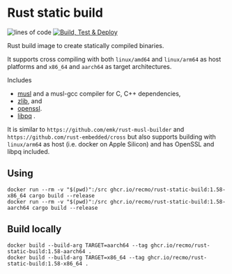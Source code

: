 # Rust static build

![lines of code](https://img.shields.io/tokei/lines/github/recmo/rust-static-build)
[![Build, Test & Deploy](https://github.com/recmo/rust-static-build/actions/workflows/build-test-deploy.yml/badge.svg)](https://github.com/recmo/rust-static-build/actions/workflows/build-test-deploy.yml)

Rust build image to create statically compiled binaries.

It supports cross compiling with both `linux/amd64` and `linux/arm64` as host platforms and `x86_64` and `aarch64` as target architectures.

Includes

* [musl](https://musl.libc.org/) and a musl-gcc compiler for C, C++ dependencies,
* [zlib](https://zlib.net/), and
* [openssl](https://www.openssl.org/).
* [libpq](https://www.postgresql.org/docs/current/libpq.html) .

It is similar to `https://github.com/emk/rust-musl-builder` and `https://github.com/rust-embedded/cross` but also supports building with `linux/arm64` as host (i.e. docker on Apple Silicon) and has OpenSSL and libpq included.

## Using

```
docker run --rm -v "$(pwd)":/src ghcr.io/recmo/rust-static-build:1.58-x86_64 cargo build --release
docker run --rm -v "$(pwd)":/src ghcr.io/recmo/rust-static-build:1.58-aarch64 cargo build --release
```

## Build locally


```
docker build --build-arg TARGET=aarch64 --tag ghcr.io/recmo/rust-static-build:1.58-aarch64 .
docker build --build-arg TARGET=x86_64 --tag ghcr.io/recmo/rust-static-build:1.58-x86_64 .
```
